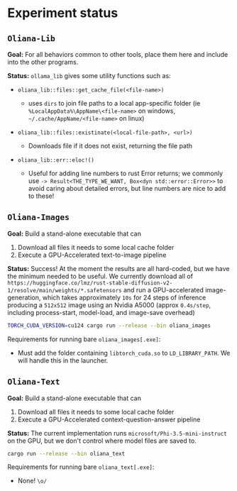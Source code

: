
# Experiment status

## `Oliana-Lib`

**Goal:** For all behaviors common to other tools, place them here and include into the other programs.

**Status:** `ollama_lib` gives some utility functions such as:

 - `oliana_lib::files::get_cache_file(<file-name>)`
    - uses `dirs` to join file paths to a local app-specific folder (ie `%LocalAppData%\AppName\<file-name>` on windows, `~/.cache/AppName/<file-name>` on linux)
 - `oliana_lib::files::existinate(<local-file-path>, <url>)`
    - Downloads file if it does not exist, returning the file path

 - `oliana_lib::err::eloc!()`
    - Useful for adding line numbers to rust Error returns; we commonly use `-> Result<THE_TYPE_WE_WANT, Box<dyn std::error::Error>>` to avoid caring about detailed errors, but line numbers are nice to add to these!

## `Oliana-Images`

**Goal:** Build a stand-alone executable that can

1. Download all files it needs to some local cache folder
2. Execute a GPU-Accelerated text-to-image pipeline

**Status:** Success! At the moment the results are all hard-coded, but we have the minimum needed to be useful. We currently download all of `https://huggingface.co/lmz/rust-stable-diffusion-v2-1/resolve/main/weights/*.safetensors` and run a GPU-accelerated image-generation, which takes approximately `10s` for 24 steps of inference producing a `512x512` image using an Nvidia A5000 (approx `0.4s/step`, including process-start, model-load, and image-save overhead)

```bash
TORCH_CUDA_VERSION=cu124 cargo run --release --bin oliana_images
```

Requirements for running bare `oliana_images[.exe]`:

 - Must add the folder containing `libtorch_cuda.so` to `LD_LIBRARY_PATH`. We will handle this in the launcher.

## `Oliana-Text`

**Goal:** Build a stand-alone executable that can

1. Download all files it needs to some local cache folder
2. Execute a GPU-Accelerated context-question-answer pipeline

**Status:** The current implementation runs `microsoft/Phi-3.5-mini-instruct` on the GPU, but we don't control where model files are saved to.


```bash
cargo run --release --bin oliana_text
```

Requirements for running bare `oliana_text[.exe]`:

 - None! `\o/`


